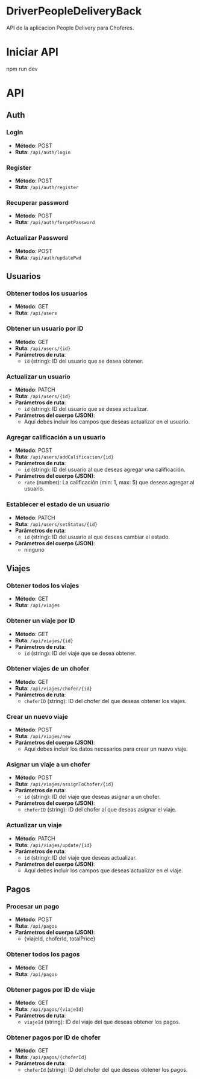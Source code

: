 # DriverPeopleDeliveryBack

API de la aplicacion People Delivery para Choferes.

# Iniciar API
npm run dev

# API

## Auth

### Login

- **Método**: POST
- **Ruta**: `/api/auth/login`

### Register

- **Método**: POST
- **Ruta**: `/api/auth/register`

### Recuperar password

- **Método**: POST
- **Ruta**: `/api/auth/forgotPassword`

### Actualizar Password

- **Método**: POST
- **Ruta**: `/api/auth/updatePwd`

## Usuarios

### Obtener todos los usuarios

- **Método**: GET
- **Ruta**: `/api/users`

### Obtener un usuario por ID

- **Método**: GET
- **Ruta**: `/api/users/{id}`
- **Parámetros de ruta**:
  - `id` (string): ID del usuario que se desea obtener.

### Actualizar un usuario

- **Método**: PATCH
- **Ruta**: `/api/users/{id}`
- **Parámetros de ruta**:
  - `id` (string): ID del usuario que se desea actualizar.
- **Parámetros del cuerpo (JSON)**:
  - Aquí debes incluir los campos que deseas actualizar en el usuario.

### Agregar calificación a un usuario

- **Método**: POST
- **Ruta**: `/api/users/addCalificacion/{id}`
- **Parámetros de ruta**:
  - `id` (string): ID del usuario al que deseas agregar una calificación.
- **Parámetros del cuerpo (JSON)**:
  - `rate` (number): La calificación (min: 1, max: 5) que deseas agregar al usuario.

### Establecer el estado de un usuario

- **Método**: PATCH
- **Ruta**: `/api/users/setStatus/{id}`
- **Parámetros de ruta**:
  - `id` (string): ID del usuario al que deseas cambiar el estado.
- **Parámetros del cuerpo (JSON)**:
  - ninguno

## Viajes

### Obtener todos los viajes

- **Método**: GET
- **Ruta**: `/api/viajes`

### Obtener un viaje por ID

- **Método**: GET
- **Ruta**: `/api/viajes/{id}`
- **Parámetros de ruta**:
  - `id` (string): ID del viaje que se desea obtener.

### Obtener viajes de un chofer

- **Método**: GET
- **Ruta**: `/api/viajes/chofer/{id}`
- **Parámetros de ruta**:
  - `choferID` (string): ID del chofer del que deseas obtener los viajes.

### Crear un nuevo viaje

- **Método**: POST
- **Ruta**: `/api/viajes/new`
- **Parámetros del cuerpo (JSON)**:
  - Aquí debes incluir los datos necesarios para crear un nuevo viaje.

### Asignar un viaje a un chofer

- **Método**: POST
- **Ruta**: `/api/viajes/assignToChofer/{id}`
- **Parámetros de ruta**:
  - `id` (string): ID del viaje que deseas asignar a un chofer.
- **Parámetros del cuerpo (JSON)**:
  - `choferID` (string): ID del chofer al que deseas asignar el viaje.

### Actualizar un viaje

- **Método**: PATCH
- **Ruta**: `/api/viajes/update/{id}`
- **Parámetros de ruta**:
  - `id` (string): ID del viaje que deseas actualizar.
- **Parámetros del cuerpo (JSON)**:
  - Aquí debes incluir los campos que deseas actualizar en el viaje.

## Pagos

### Procesar un pago

- **Método**: POST
- **Ruta**: `/api/pagos`
- **Parámetros del cuerpo (JSON)**:
  - {viajeId, choferId, totalPrice}


### Obtener todos los pagos

- **Método**: GET
- **Ruta**: `/api/pagos`

### Obtener pagos por ID de viaje

- **Método**: GET
- **Ruta**: `/api/pagos/{viajeId}`
- **Parámetros de ruta**:
  - `viajeId` (string): ID del viaje del que deseas obtener los pagos.

### Obtener pagos por ID de chofer

- **Método**: GET
- **Ruta**: `/api/pagos/{choferId}`
- **Parámetros de ruta**:
  - `choferId` (string): ID del chofer del que deseas obtener los pagos.
